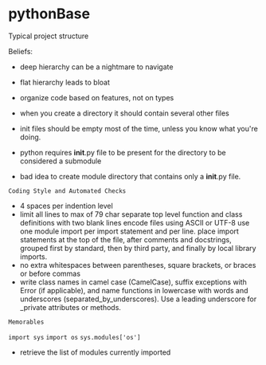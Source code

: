# pythonBase

Typical project structure

Beliefs:

- deep hierarchy can be a nightmare to navigate
- flat hierarchy leads to bloat
- organize code based on features, not on types
- when you create a directory it should contain several other files
- init files should be empty most of the time, unless you know what you're doing.

- python requires **init**.py file to be present for the directory to be considered a submodule

- bad idea to create module directory that contains only a **init**.py file.

```
Coding Style and Automated Checks
```

- 4 spaces per indention level
- limit all lines to max of 79 char
  separate top level function and class definitions with two blank lines
  encode files using ASCII or UTF-8
  use one module import per import statement and per line. place import statements at the top of the file, after comments and docstrings, grouped first by standard, then by third party, and finally by local library imports.
- no extra whitespaces between parentheses, square brackets, or braces or before commas
- write class names in camel case (CamelCase), suffix exceptions with Error (if applicable), and name functions in lowercase with words and underscores (separated_by_underscores). Use a leading underscore for \_private attributes or methods.

```
Memorables
```

`import sys`
`import os`
`sys.modules['os']`

- retrieve the list of modules currently imported
